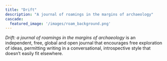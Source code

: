 ```yaml
---
title: "Drift"
description: "A journal of roamings in the margins of archaeology"
cascade:
  featured_image: '/images/roam_background.png'
---
```


_Drift: a journal of roamings in the margins of archaeology_ is an independent, free,  global and open journal that encourages free exploration of ideas, permitting writing in a conversational, introspective style that doesn’t easily fit elsewhere.
